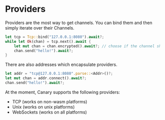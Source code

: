 # Providers

Providers are the most way to get channels.
You can bind them and then simply iterate over their Channels.

```rust , no_run
let tcp = Tcp::bind("127.0.0.1:8080").await?;
while let Ok(chan) = tcp.next().await {
    let mut chan = chan.encrypted().await?; // choose if the channel should be encrypted
    chan.send("hello!").await?;
}
```

There are also addresses which encapsulate providers.
```rust , no_run
let addr = "tcp@127.0.0.1:8080".parse::<Addr>()?;
let mut chan = addr.connect().await?;
chan.send("hello!").await?;
```

At the moment, Canary supports the following providers:
- TCP        (works on non-wasm platforms)
- Unix       (works on unix platforms)
- WebSockets (works on all platforms)
